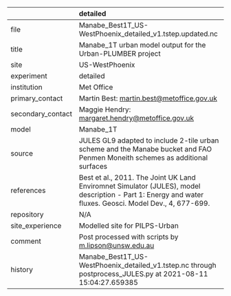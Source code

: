 |                   | detailed                                                                                                                                                |
|:------------------|:--------------------------------------------------------------------------------------------------------------------------------------------------------|
| file              | Manabe_Best1T_US-WestPhoenix_detailed_v1.tstep.updated.nc                                                                                               |
| title             | Manabe_1T urban model output for the Urban-PLUMBER project                                                                                              |
| site              | US-WestPhoenix                                                                                                                                          |
| experiment        | detailed                                                                                                                                                |
| institution       | Met Office                                                                                                                                              |
| primary_contact   | Martin Best: martin.best@metoffice.gov.uk                                                                                                               |
| secondary_contact | Maggie Hendry: margaret.hendry@metoffice.gov.uk                                                                                                         |
| model             | Manabe_1T                                                                                                                                               |
| source            | JULES GL9 adapted to include 2-tile urban scheme and the Manabe bucket and FAO Penmen Moneith schemes as additional surfaces                            |
| references        | Best et al., 2011. The Joint UK Land Enviromnet Simulator (JULES), model description - Part 1: Energy and water fluxes. Geosci. Model Dev., 4, 677-699. |
| repository        | N/A                                                                                                                                                     |
| site_experience   | Modelled site for PILPS-Urban                                                                                                                           |
| comment           | Post processed with scripts by m.lipson@unsw.edu.au                                                                                                     |
| history           | Manabe_Best1T_US-WestPhoenix_detailed_v1.tstep.nc through postprocess_JULES.py at 2021-08-11 15:04:27.659385                                            |
